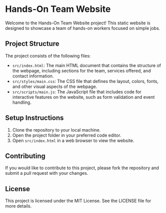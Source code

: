 # Hands-On Team Website

Welcome to the Hands-On Team Website project! This static website is designed to showcase a team of hands-on workers focused on simple jobs. 

## Project Structure

The project consists of the following files:

- `src/index.html`: The main HTML document that contains the structure of the webpage, including sections for the team, services offered, and contact information.
- `src/styles/main.css`: The CSS file that defines the layout, colors, fonts, and other visual aspects of the webpage.
- `src/scripts/main.js`: The JavaScript file that includes code for interactive features on the website, such as form validation and event handling.

## Setup Instructions

1. Clone the repository to your local machine.
2. Open the project folder in your preferred code editor.
3. Open `src/index.html` in a web browser to view the website.

## Contributing

If you would like to contribute to this project, please fork the repository and submit a pull request with your changes.

## License

This project is licensed under the MIT License. See the LICENSE file for more details.